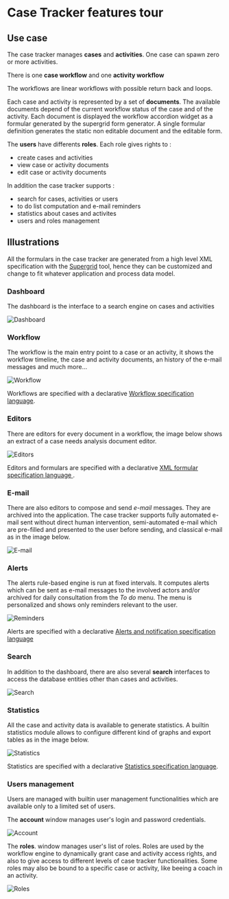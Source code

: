 # Case Tracker features tour

## Use case

The case tracker manages **cases** and **activities**. One case can spawn zero or more activities.

There is one **case workflow** and one **activity workflow**

The workflows are linear workflows with possible return back and loops.

Each case and activity is represented by a set of **documents**. The available documents depend of the current workflow status of the case and of the activity. Each document is displayed the workflow accordion widget as a formular generated by the supergrid form generator. A single formular definition generates the static non editable document and the editable form.

The **users** have differents **roles**. Each role gives rights to :

* create cases and activities
* view case or activity documents
* edit case or activity documents

In addition the case tracker supports :

* search for cases, activities or users
* to do list computation and e-mail reminders
* statistics about cases and activites
* users and roles management

## Illustrations

All the formulars in the case tracker are generated from a high level XML specification with the [Supergrid](./supergrid.md) tool, hence they can be customized and change to fit whatever application and process data model.

### Dashboard

The dashboard is the interface to a search engine on cases and activities

![Dashboard](../images/tour/dashboard.png "Dashboard")

### Workflow

The workflow is the main entry point to a case or an activity, it shows the workflow timeline, the case and activity documents, an history of the e-mail messages and much more...

![Workflow](../images/tour/workflow.png "Workflow")

Workflows are specified with a declarative [Workflow specification language](./workflow.md).

### Editors

There are editors for every document in a workflow, the image below shows an extract of a case needs analysis document editor.

![Editors](../images/tour/editors.png "Editors")

Editors and formulars are specified with a declarative [XML formular specification language ](./supergrid.md).

### E-mail

There are also editors to compose and send *e-mail* messages. They are archived into the application. The case tracker supports fully automated e-mail sent without direct human intervention, semi-automated e-mail which are pre-filled and presented to the user before sending, and classical e-mail as in the image below.

![E-mail](../images/tour/e-mail.png "E-mail")

### Alerts

The alerts rule-based engine is run at fixed intervals. It computes alerts which can be sent as e-mail messages to the involved actors and/or archived for daily consultation from the *To do* menu. The menu is personalized and shows only reminders relevant to the user.

![Reminders](../images/tour/reminders.png "Reminders")

Alerts are specified with a declarative [Alerts and notification specification language](./alerts.md)

### Search

In addition to the dashboard, there are also several **search** interfaces to access the database entities other than cases and activities.

![Search](../images/tour/search.png "Search")

### Statistics

All the case and activity data is available to generate statistics. A builtin statistics module allows to configure different kind of graphs and export tables as in the image below.

![Statistics](../images/tour/statistics.png "Statistics")

Statistics are specified with a declarative [Statistics specification language](./statistics.md).

### Users management

Users are managed with builtin user management functionalities which are available only to a limited set of users.

The **account** window manages user's login and password credentials.

![Account](../images/tour/account.png "Account")

The **roles**. window manages user's list of roles. Roles are used by the workflow engine to dynamically grant case and activity access rights, and also to give access to different levels of case tracker functionalities. Some roles may also be bound to a specific case or activity, like beeing a coach in an activity.

![Roles](../images/tour/roles.png "Roles")



